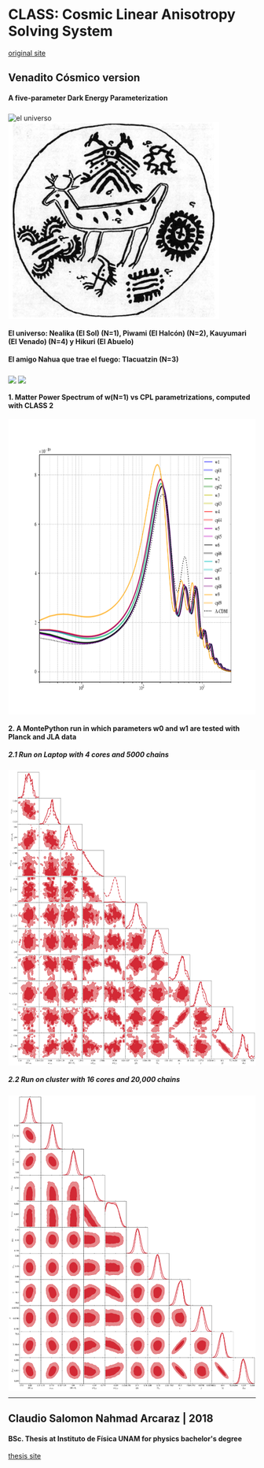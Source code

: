 # CLASS: Cosmic Linear Anisotropy Solving System
  [original site](https://github.com/lesgourg/class_public)

## Venadito Cósmico version
#### A five-parameter Dark Energy Parameterization 

<img src="https://masdemx.com/wp-content/uploads/2016/10/venado-arte-huichol-1-1-1.jpg" height="400" width="400" align="middle" alt="el universo"> <img src="universo.jpg" height="400" align="middle">

#### El universo: Nealika (El Sol) (N=1), Piwami (El Halcón) (N=2), Kauyumari (El Venado) (N=4) y Hikuri (El Abuelo)
#### El amigo Nahua que trae el fuego: Tlacuatzin (N=3)

<p>
<img src="http://books.openedition.org/cemca/docannexe/image/2223/img-2.jpg" height="200" align="middle">
<img src="https://scontent-sin6-1.cdninstagram.com/vp/cb98b3b3536762a160c8ab3496dfd86f/5B9991D7/t51.2885-15/s320x320/e35/c138.0.803.803/28754140_810930629099225_8992432087730487296_n.jpg" align="middle" height="230">
</p>

<!--otra imagen (cuervo) en "https://i.pinimg.com/originals/68/0a/b0/680ab0766d762f58282bf73b42b1a20b.jpg"-->

<p>
<h4> 1. Matter Power Spectrum of w(N=1) vs CPL parametrizations, computed with CLASS 2</h4>
<img src="comparison1.png" align="middle" height="600">
</p>


<p>
<h4> 2. A MontePython run in which parameters w0 and w1 are tested with Planck and JLA data</h4>

<h5> 2.1 Run on Laptop with 4 cores and 5000 chains </h5>
<img src="w0wa.png" align="middle" height="600">

<h5> 2.2 Run on cluster with 16 cores and 20,000 chains </h5>
<img src="atocatl1.png" align="middle" height="600">
</p>

*************************************************************************
## Claudio Salomon Nahmad Arcaraz | 2018
#### BSc. Thesis at Instituto de Física UNAM for physics bachelor's degree
  [thesis site](https://github.com/ClaudioNahmad/thesis_BSc)
